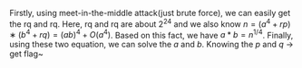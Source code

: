 Firstly, using meet-in-the-middle attack(just brute force), we can easily get the rq and rq. Here, rq and rq are about $2^{24}$ and we also know $n = (a^4 + rp) ∗ (b^4 + rq) = (ab)^4 + O(a^4)​$. Based on this fact, we have $a*b=n^{1/4}$. Finally, using these two equation, we can solve the $a$ and $b$. Knowing the $p$ and $q$ -> get flag~